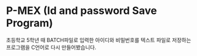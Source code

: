 # P-MEX (Id and password Save Program)
초등학교 5학년 때 BATCH파일로 입력한 아이디와 비밀번호를 텍스트 파일로 저장하는 프로그램을 C언어로 다시 만들어봤습니다.
